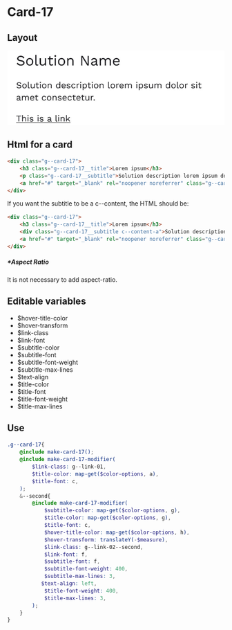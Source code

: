 # Card-17

## Layout

![alt text][card-17]

[card-17]: /src/img/global-components/card/card-17.jpg

## Html for a card

```html
<div class="g--card-17">
    <h3 class="g--card-17__title">Lorem ipsum</h3>
    <p class="g--card-17__subtitle">Solution description lorem ipsum dolor sit amet consectetur.</p>
    <a href="#" target="_blank" rel="noopener noreferrer" class="g--card-17__link">This is a link</a>
</div>
```

If you want the subtitle to be a c--content, the HTML should be:
```html
<div class="g--card-17">
    <h3 class="g--card-17__title">Lorem ipsum</h3>
    <div class="g--card-17__subtitle c--content-a">Solution description lorem ipsum dolor sit amet consectetur.</div>
    <a href="#" target="_blank" rel="noopener noreferrer" class="g--card-17__link">This is a link</a>
</div>
```

##### \*Aspect Ratio

It is not necessary to add aspect-ratio.

## Editable variables

- $hover-title-color
- $hover-transform
- $link-class
- $link-font
- $subtitle-color
- $subtitle-font
- $subtitle-font-weight
- $subtitle-max-lines
- $text-align
- $title-color
- $title-font
- $title-font-weight
- $title-max-lines

## Use

```scss
.g--card-17{
    @include make-card-17();
    @include make-card-17-modifier(
        $link-class: g--link-01,
        $title-color: map-get($color-options, a),
        $title-font: c,
    );
    &--second{
        @include make-card-17-modifier(
            $subtitle-color: map-get($color-options, g),
            $title-color: map-get($color-options, g),
            $title-font: c,
            $hover-title-color: map-get($color-options, h),
            $hover-transform: translateY(-$measure),
            $link-class: g--link-02--second,
            $link-font: f,
            $subtitle-font: f,
            $subtitle-font-weight: 400,
            $subtitle-max-lines: 3,
           $text-align: left,
            $title-font-weight: 400,
            $title-max-lines: 3,
        );
    }
}
```
